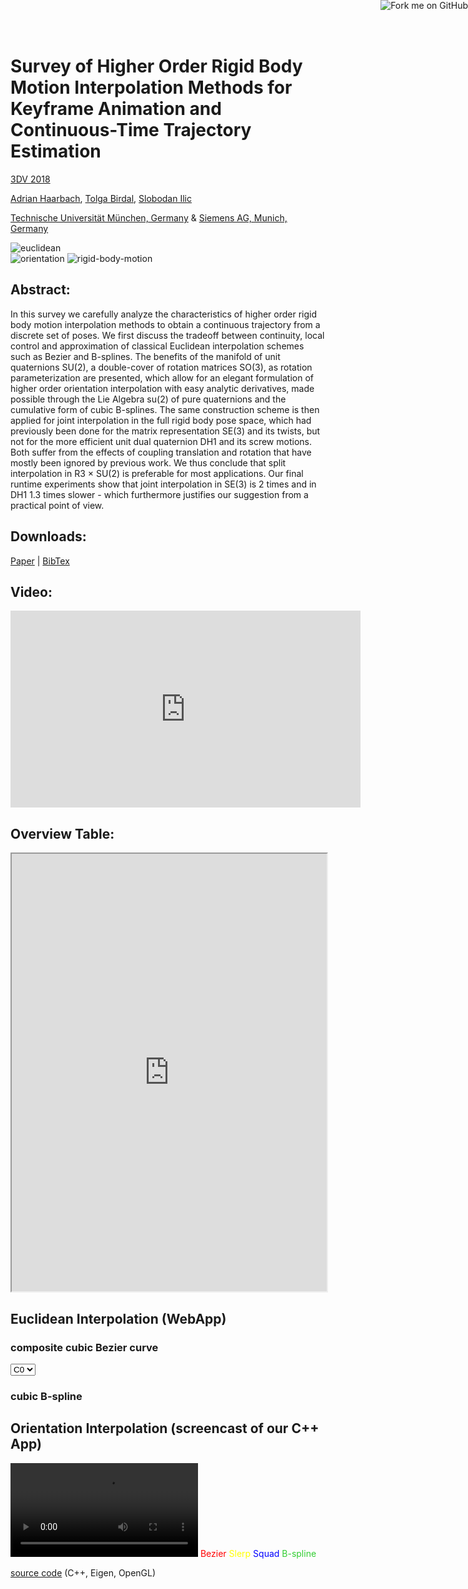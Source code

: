 # Survey of Higher Order Rigid Body Motion Interpolation Methods for Keyframe Animation and Continuous-Time Trajectory Estimation

<a href="https://github.com/adrelino/interpolation-methods/"><img style="position: absolute; top: 0; right: 0; border: 0;" src="https://s3.amazonaws.com/github/ribbons/forkme_right_red_aa0000.png" alt="Fork me on GitHub"></a>

[3DV 2018](http://3dv18.uniud.it/)

[Adrian Haarbach](http://www.adrian-haarbach.de), [Tolga Birdal](http://tbirdal.me/), [Slobodan Ilic](http://campar.in.tum.de/Main/SlobodanIlic)

[Technische Universität München, Germany](http://tum.de) & [Siemens AG, Munich, Germany](http://siemens.com)

![euclidean](doc/euclidean.png)  
![orientation](doc/orientation.png)
![rigid-body-motion](doc/rigid-body-motion.png)

## Abstract:
In this survey we carefully analyze the characteristics of higher order rigid body motion interpolation methods to obtain a continuous trajectory from a discrete set of poses. We first discuss the tradeoff between continuity, local control and approximation of classical Euclidean interpolation schemes such as Bezier and B-splines. The benefits of the manifold of unit quaternions SU(2), a double-cover of rotation matrices SO(3), as rotation parameterization are presented, which allow for an elegant formulation of higher order orientation interpolation with easy analytic derivatives, made possible through the Lie Algebra su(2) of pure quaternions and the cumulative form of cubic B-splines. The same construction scheme is then applied for joint interpolation in the full rigid body pose space, which had previously been done for the matrix representation SE(3) and its twists, but not for the more efficient unit dual quaternion DH1 and its screw motions. Both suffer from the effects of coupling translation and rotation that have mostly been ignored by previous work. We thus conclude that split interpolation in R3 × SU(2) is preferable for most applications. Our final runtime experiments show that joint interpolation in SE(3) is 2 times and in DH1 1.3 times slower - which furthermore justifies our suggestion from a practical point of view.

## Downloads:
[Paper](doc/haarbach2018survey.pdf) | [BibTex](doc/haarbach2018survey.bib)


## Video:
<link type="text/css" rel="stylesheet" href="doc/style.css" />
<div class="videoWrapper">
    <iframe width="560" height="315" src="https://www.youtube.com/embed/rT7xn7cYlvI" frameborder="0" allow="autoplay; encrypted-media" allowfullscreen></iframe>
</div>

## Overview Table:
<iframe width="100%" height="700px" src="https://docs.google.com/spreadsheets/d/e/2PACX-1vRjEd2zgFgVCXUL2GkEUxE2mD7HLkCMF0x7wBGbA0Dd3q1NNsWTVWbnYgddNpD4RGMA1W24QYn_V58Z/pubhtml?widget=true&amp;headers=false"></iframe>


## Euclidean Interpolation (WebApp)

### composite cubic Bezier curve
<select name="Continuity" id="continuity">
    <option label="C0">0</option>
    <option label="C1">1</option>
    <option label="C2">2</option>
</select>
<div id="vis0"></div>

### cubic B-spline
<div id="vis1"></div>

<script src="https://cdnjs.cloudflare.com/ajax/libs/d3/3.5.0/d3.min.js" charset="utf-8"></script>
<link  href="webapp/style.css" rel="stylesheet" >
<script src="webapp/plotBasis.js"></script>
<script src="webapp/deBoor.js"></script>
<script src="webapp/demo.js"></script>


## Orientation Interpolation (screencast of our C++ App)

<div class="outer">
<video src="http://static.adrian-haarbach.de/mscthesis_adrian_slides/vid/ori.mp4" class="stretch" data-autoplay loop controls type="video/mp4"></video>
<span class="topleft" style="color:red">Bezier</span>
<span class="topright" style="color:yellow">Slerp</span>
<span class="bottomleft" style="color:blue">Squad</span>
<span class="bottomright" style="color:limegreen">B-spline</span>
</div>

[source code](https://github.com/adrelino/interpolation-methods/blob/master/src/app_visualization/vis-orientation.cpp) (C++, Eigen, OpenGL)